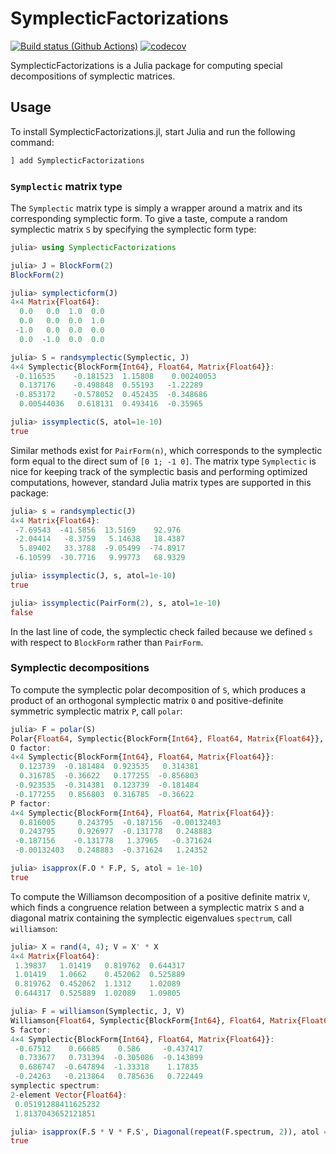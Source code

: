# SymplecticFactorizations

[![Build status (Github Actions)](https://github.com/apkille/SymplecticFactorizations.jl/workflows/CI/badge.svg)](https://github.com/apkille/SymplecticFactorizations.jl/actions)
[![codecov](https://codecov.io/github/apkille/SymplecticFactorizations.jl/graph/badge.svg?token=JWMOD4FY6P)](https://codecov.io/github/apkille/SymplecticFactorizations.jl)

SymplecticFactorizations is a Julia package for computing special decompositions
of symplectic matrices. 

## Usage

To install SymplecticFactorizations.jl, start Julia and run the following command:

```julia
] add SymplecticFactorizations
```

### `Symplectic` matrix type

The `Symplectic` matrix type is simply a wrapper around a matrix and its corresponding symplectic form.
To give a taste, compute a random symplectic matrix `S` by specifying the symplectic form type:

```julia
julia> using SymplecticFactorizations

julia> J = BlockForm(2)
BlockForm(2)

julia> symplecticform(J)
4×4 Matrix{Float64}:
  0.0   0.0  1.0  0.0
  0.0   0.0  0.0  1.0
 -1.0   0.0  0.0  0.0
  0.0  -1.0  0.0  0.0

julia> S = randsymplectic(Symplectic, J)
4×4 Symplectic{BlockForm{Int64}, Float64, Matrix{Float64}}:
 -0.116535    -0.181523  1.15808    0.00240053
  0.137176    -0.498848  0.55193   -1.22289
 -0.853172    -0.578052  0.452435  -0.348686
  0.00544036   0.618131  0.493416  -0.35965

julia> issymplectic(S, atol=1e-10)
true
```
Similar methods exist for `PairForm(n)`, which corresponds to the symplectic form equal to the direct
sum of `[0 1; -1 0]`. The matrix type `Symplectic` is nice for keeping track of the symplectic basis
and performing optimized computations, however, standard Julia matrix types are supported in this package:

```julia
julia> s = randsymplectic(J)
4×4 Matrix{Float64}:
 -7.69543  -41.5856  13.5169    92.976
 -2.04414   -8.3759   5.14638   18.4387
  5.89402   33.3788  -9.05499  -74.8917
 -6.10599  -30.7716   9.99773   68.9329

julia> issymplectic(J, s, atol=1e-10)
true

julia> issymplectic(PairForm(2), s, atol=1e-10)
false
```
In the last line of code, the symplectic check failed because we defined `s` with respect to `BlockForm` rather than `PairForm`.

### Symplectic decompositions

To compute the symplectic polar decomposition of `S`, which produces a product of an orthogonal symplectic matrix `O` and positive-definite symmetric symplectic matrix `P`, call `polar`:

```julia
julia> F = polar(S)
Polar{Float64, Symplectic{BlockForm{Int64}, Float64, Matrix{Float64}}, Symplectic{BlockForm{Int64}, Float64, Matrix{Float64}}}
O factor:
4×4 Symplectic{BlockForm{Int64}, Float64, Matrix{Float64}}:
  0.123739  -0.181484  0.923535   0.314381
  0.316785  -0.36622   0.177255  -0.856803
 -0.923535  -0.314381  0.123739  -0.181484
 -0.177255   0.856803  0.316785  -0.36622
P factor:
4×4 Symplectic{BlockForm{Int64}, Float64, Matrix{Float64}}:
  0.816005     0.243795  -0.187156  -0.00132403
  0.243795     0.926977  -0.131778   0.248883
 -0.187156    -0.131778   1.37965   -0.371624
 -0.00132403   0.248883  -0.371624   1.24352

julia> isapprox(F.O * F.P, S, atol = 1e-10)
true
```

To compute the Williamson decomposition of a positive definite matrix `V`, which finds a congruence relation between a symplectic matrix `S` and a diagonal matrix containing the symplectic eigenvalues `spectrum`, call `williamson`:

```julia
julia> X = rand(4, 4); V = X' * X
4×4 Matrix{Float64}:
 1.39837   1.01419   0.819762  0.644317
 1.01419   1.0662    0.452062  0.525889
 0.819762  0.452062  1.1312    1.02089
 0.644317  0.525889  1.02089   1.09805

julia> F = williamson(Symplectic, J, V)
Williamson{Float64, Symplectic{BlockForm{Int64}, Float64, Matrix{Float64}}, Vector{Float64}}
S factor:
4×4 Symplectic{BlockForm{Int64}, Float64, Matrix{Float64}}:
 -0.67512    0.66685    0.586     -0.437417
  0.733677   0.731394  -0.305086  -0.143899
  0.686747  -0.647894  -1.33318    1.17835
 -0.24263   -0.213864   0.785636   0.722449
symplectic spectrum:
2-element Vector{Float64}:
 0.05191288411625232
 1.8137043652121851

julia> isapprox(F.S * V * F.S', Diagonal(repeat(F.spectrum, 2)), atol = 1e-10)
true
```